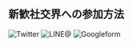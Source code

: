 ## 新歓社交界への参加方法

![Twitter](https://user-images.githubusercontent.com/29771659/27679919-1aced358-5cf5-11e7-958c-3092de36f56c.png)
![LINE@](https://user-images.githubusercontent.com/29771659/27680327-51b65af2-5cf6-11e7-90c0-4bb01765419e.png)
![Googleform]()
